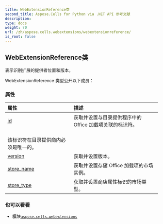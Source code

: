 ```yaml
---
title: WebExtensionReference类
second_title: Aspose.Cells for Python via .NET API 参考文献
description:
type: docs
weight: 70
url: /zh/aspose.cells.webextensions/webextensionreference/
is_root: false
---
```

## WebExtensionReference类
表示识别扩展的提供者位置和版本。



WebExtensionReference 类型公开以下成员：

### 属性
|属性|描述|
| :- | :- |
| [id](/cells/python-net/zh/aspose.cells.webextensions/webextensionreference/id) |获取并设置与目录提供程序中的 Office 加载项关联的标识符。<br/>该标识符在目录提供商内必须是唯一的。|
| [version](/cells/python-net/zh/aspose.cells.webextensions/webextensionreference/version) |获取并设置版本。|
| [store_name](/cells/python-net/zh/aspose.cells.webextensions/webextensionreference/store_name) |获取并设置存储 Office 加载项的市场实例。|
| [store_type](/cells/python-net/zh/aspose.cells.webextensions/webextensionreference/store_type) |获取并设置商店属性标识的市场类型。|



### 也可以看看
* 模块[`aspose.cells.webextensions`](..)
